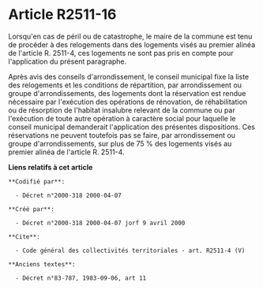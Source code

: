 # Article R2511-16

Lorsqu'en cas de péril ou de catastrophe, le maire de la commune est tenu de procéder à des relogements dans des logements
visés au premier alinéa de l'article R. 2511-4, ces logements ne sont pas pris en compte pour l'application du présent
paragraphe.

Après avis des conseils d'arrondissement, le conseil municipal fixe la liste des relogements et les conditions de
répartition, par arrondissement ou groupe d'arrondissements, des logements dont la réservation est rendue nécessaire par
l'exécution des opérations de rénovation, de réhabilitation ou de résorption de l'habitat insalubre relevant de la commune ou
par l'exécution de toute autre opération à caractère social pour laquelle le conseil municipal demanderait l'application des
présentes dispositions. Ces réservations ne peuvent toutefois pas se faire, par arrondissement ou groupe d'arrondissements,
sur plus de 75 % des logements visés au premier alinéa de l'article R. 2511-4.

**Liens relatifs à cet article**

	**Codifié par**:

	  - Décret n°2000-318 2000-04-07

	**Créé par**:

	  - Décret n°2000-318 2000-04-07 jorf 9 avril 2000

	**Cite**:

	  - Code général des collectivités territoriales - art. R2511-4 (V)

	**Anciens textes**:

	  - Décret n°83-787, 1983-09-06, art 11
